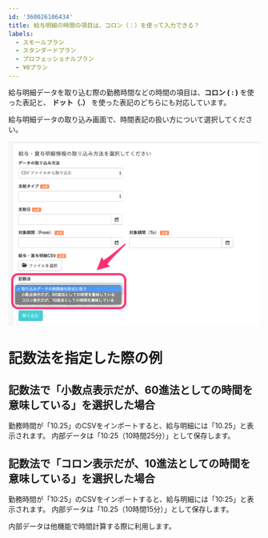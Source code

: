 ```yaml
---
id: '360026106434'
title: 給与明細の時間の項目は、コロン（：）を使って入力できる？
labels:
  - スモールプラン
  - スタンダードプラン
  - プロフェッショナルプラン
  - ¥0プラン
---
```

給与明細データを取り込む際の勤務時間などの時間の項目は、**コロン ( : )** を使った表記と、 **ドット（.）** を使った表記のどちらにも対応しています。

給与明細データの取り込み画面で、時間表記の扱い方について選択してください。

![__________SmartHR____________.png](./__________SmartHR____________.png)

# 記数法を指定した際の例

## 記数法で「小数点表示だが、60進法としての時間を意味している」を選択した場合

勤務時間が「10.25」のCSVをインポートすると、給与明細には「10.25」と表示されます。
内部データは「10:25（10時間25分）」として保存します。

## 記数法で「コロン表示だが、10進法としての時間を意味している」を選択した場合

勤務時間が「10:25」のCSVをインポートすると、給与明細には「10:25」と表示されます。
内部データは「10.25（10時間15分）」として保存します。

内部データは他機能で時間計算する際に利用します。
